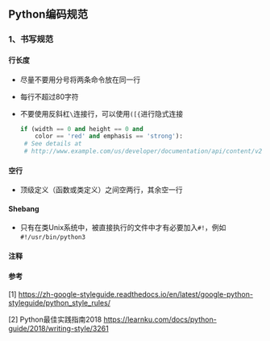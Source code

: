 ## Python编码规范

### 1、书写规范

#### 行长度

- 尽量不要用分号将两条命令放在同一行

- 每行不超过80字符

- 不要使用反斜杠`\`连接行，可以使用`([{`进行隐式连接

   ```python
   if (width == 0 and height == 0 and
       color == 'red' and emphasis == 'strong'):
    # See details at
    # http://www.example.com/us/developer/documentation/api/content/v2.0/csv_file_name_extension_full_specification.html
    ```

#### 空行

- 顶级定义（函数或类定义）之间空两行，其余空一行

#### Shebang

- 只有在类Unix系统中，被直接执行的文件中才有必要加入`#!`，例如`#!/usr/bin/python3`

#### 注释



#### **参考**

[1] https://zh-google-styleguide.readthedocs.io/en/latest/google-python-styleguide/python_style_rules/

[2] Python最佳实践指南2018 https://learnku.com/docs/python-guide/2018/writing-style/3261

